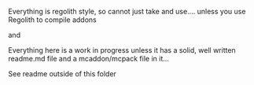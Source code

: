 Everything is regolith style, so cannot just take and use.... 
unless you use Regolith to compile addons

and

Everything here is a work in progress unless it has a solid, 
well written readme.md file and a mcaddon/mcpack file in it... 

See readme outside of this folder